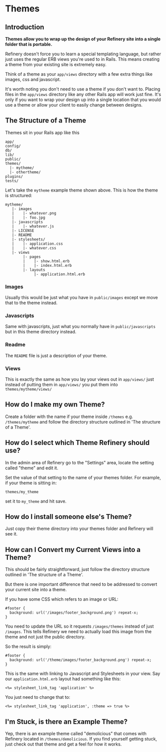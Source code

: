 # Themes

## Introduction

__Themes allow you to wrap up the design of your Refinery site into a single folder that is portable.__

Refinery doesn't force you to learn a special templating language, but rather just uses the regular
ERB views you're used to in Rails. This means creating a theme from your existing site is extremely easy.

Think of a theme as your ``app/views`` directory with a few extra things like images, css and javascript.

It's worth noting you don't need to use a theme if you don't want to. Placing files in the ``app/views`` directory like any other Rails app will work just fine. It's only if you want to wrap your design up into a single location that you would use a theme or allow your client to easily change between designs.

## The Structure of a Theme

Themes sit in your Rails app like this

    app/
    config/
    db/
    lib/
    public/
    themes/
      |- mytheme/
      |- othertheme/
    plugins/
    tests/

Let's take the ``mytheme`` example theme shown above. This is how the theme is structured:

    mytheme/
       |- images
       |    |- whatever.png
       |    |- foo.jpg
       |- javascripts
       |    |- whatever.js
       |- LICENSE
       |- README
       |- stylesheets/
       |    |- application.css
       |    |- whatever.css
       |- views
            |- pages
            |    |- show.html.erb
            |    |- index.html.erb
            |- layouts
                 |- application.html.erb
             
### Images

Usually this would be just what you have in ``public/images`` except we move that to the theme instead.

### Javascripts

Same with javascripts, just what you normally have in ``public/javascripts`` but in this theme directory instead.

### Readme

The ``README`` file is just a description of your theme.

### Views

This is exactly the same as how you lay your views out in ``app/views/`` just instead of putting them in ``app/views/`` you put them into ``themes/mytheme/views/``

## How do I make my own Theme?

Create a folder with the name if your theme inside ``/themes`` e.g. ``/themes/mytheme`` and follow the directory structure outlined in 'The structure of a Theme'.

## How do I select which Theme Refinery should use?

In the admin area of Refinery go to the "Settings" area, locate the setting called "theme" and edit it.

Set the value of that setting to the name of your themes folder. For example, if your theme is sitting in:

    themes/my_theme

set it to ``my_theme`` and hit save.

## How do I install someone else's Theme?

Just copy their theme directory into your themes folder and Refinery will see it.

## How can I Convert my Current Views into a Theme?

This should be fairly straightforward, just follow the directory structure outlined in 'The structure of a Theme'. 

But there is one important difference that need to be addressed to convert your current site into a theme.

If you have some CSS which refers to an image or URL:

    #footer {
      background: url('/images/footer_background.png') repeat-x;
    }

You need to update the URL so it requests ``/images/themes`` instead of just ``/images``. This tells Refinery we need to actually load this image from the theme and not just the public directory.

So the result is simply:

    #footer {
      background: url('/theme/images/footer_background.png') repeat-x;
    }

This is the same with linking to Javascript and Stylesheets in your view. Say our ``application.html.erb`` layout had something like this:

    <%= stylesheet_link_tag 'application' %>

You just need to change that to:

    <%= stylesheet_link_tag 'application', :theme => true %>
    
## I'm Stuck, is there an Example Theme?

Yep, there is an example theme called "demolicious" that comes with Refinery located in ``/themes/demolicious``. If you find yourself getting stuck, just check out that theme and get a feel for how it works.